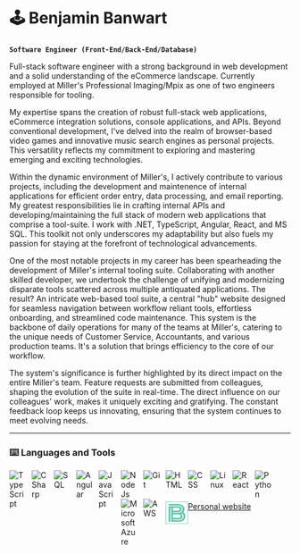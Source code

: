#  🕹️ Benjamin Banwart

**`Software Engineer (Front-End/Back-End/Database)`**

Full-stack software engineer with a strong background in web development and a solid understanding of the eCommerce landscape. Currently employed at Miller's Professional Imaging/Mpix as one of two engineers responsible for tooling.

My expertise spans the creation of robust full-stack web applications, eCommerce integration solutions, console applications, and APIs. Beyond conventional development, I've delved into the realm of browser-based video games and innovative music search engines as personal projects. This versatility reflects my commitment to exploring and mastering emerging and exciting technologies.

Within the dynamic environment of Miller's, I actively contribute to various projects, including the development and maintenence of internal applications for efficient order entry, data processing, and email reporting. My greatest responsibilities lie in crafting internal APIs and developing/maintaining the full stack of modern web applications that comprise a tool-suite. I work with .NET, TypeScript, Angular, React, and MS SQL. This toolkit not only underscores my adaptability but also fuels my passion for staying at the forefront of technological advancements.

One of the most notable projects in my career has been spearheading the development of Miller's internal tooling suite. Collaborating with another skilled developer, we undertook the challenge of unifying and modernizing disparate tools scattered across multiple antiquated applications. The result? An intricate web-based tool suite, a central "hub" website designed for seamless navigation between workflow reliant tools, effortless onboarding, and streamlined code maintenance. This system is the backbone of daily operations for many of the teams at Miller's, catering to the unique needs of Customer Service, Accountants, and various production teams. It's a solution that brings efficiency to the core of our workflow.

The system's significance is further highlighted by its direct impact on the entire Miller's team. Feature requests are submitted from colleagues, shaping the evolution of the suite in real-time. The direct influence on our colleagues' work, makes it uniquely exciting and gratifying. The constant feedback loop keeps us innovating, ensuring that the system continues to meet evolving needs.

---

### ⌨️ Languages and Tools

<img align="left" alt="TypeScript" width="30px" style="padding-right:10px;" src="https://cdn.jsdelivr.net/gh/devicons/devicon/icons/typescript/typescript-plain.svg" />
<img align="left" alt="CSharp" width="30px" style="padding-right:10px;" src="https://cdn.jsdelivr.net/gh/devicons/devicon@latest/icons/csharp/csharp-original.svg" />
<img align="left" alt="SQL" width="30px" style="padding-right:10px;" src="https://cdn.jsdelivr.net/gh/devicons/devicon@latest/icons/azuresqldatabase/azuresqldatabase-original.svg" />
<img align="left" alt="Angular" width="30px" style="padding-right:10px;" src="https://cdn.jsdelivr.net/gh/devicons/devicon@latest/icons/angular/angular-original.svg" />
<img align="left" alt="JavaScript" width="30px" style="padding-right:10px;" src="https://cdn.jsdelivr.net/gh/devicons/devicon/icons/javascript/javascript-plain.svg" />
<img align="left" alt="NodeJs" width="30px" style="padding-right:10px;" src="https://cdn.jsdelivr.net/gh/devicons/devicon/icons/nodejs/nodejs-original.svg" />
<img align="left" alt="Git" width="30px" style="padding-right:10px;" src="https://cdn.jsdelivr.net/gh/devicons/devicon/icons/git/git-original.svg" />
<img align="left" alt="HTML" width="30px" style="padding-right:10px;" src="https://cdn.jsdelivr.net/gh/devicons/devicon/icons/html5/html5-plain.svg" />
<img align="left" alt="CSS" width="30px" style="padding-right:10px;" src="https://cdn.jsdelivr.net/gh/devicons/devicon/icons/css3/css3-plain.svg" />
<img align="left" alt="Linux" width="30px" style="padding-right:10px;" src="https://cdn.jsdelivr.net/gh/devicons/devicon/icons/linux/linux-original.svg" />
<img align="left" alt="React" width="30px" style="padding-right:10px;" src="https://cdn.jsdelivr.net/gh/devicons/devicon/icons/react/react-original.svg" />
<img align="left" alt="Python" width="30px" style="padding-right:10px;" src="https://cdn.jsdelivr.net/gh/devicons/devicon/icons/python/python-plain.svg" />
<img align="left" alt="Microsoft Azure" width="30px" style="padding-right:10px;" src="https://cdn.jsdelivr.net/gh/devicons/devicon/icons/azure/azure-original.svg" />
<img align="left" alt="AWS" width="30px" style="padding-right:10px;" src="https://cdn.jsdelivr.net/gh/devicons/devicon@latest/icons/amazonwebservices/amazonwebservices-plain-wordmark.svg" />
</br>

#

<a href="https://benjaminbanwart.github.io/Personal_Portfolio/" style="padding-top:30px;">
<img align="left" alt="Flask" width="40px" src="https://github.com/BenjaminBanwart/Personal_Portfolio/blob/main/images/benji-icon-aqua.png" />
Personal website
</a>
